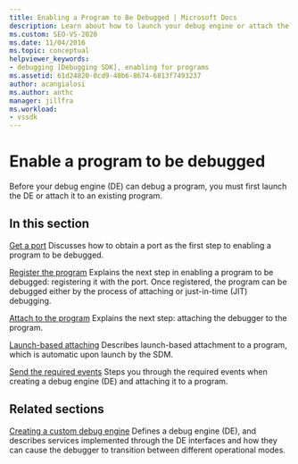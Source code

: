 ```yaml
---
title: Enabling a Program to Be Debugged | Microsoft Docs
description: Learn about how to launch your debug engine or attach the debug engine to an existing program to debug a program.
ms.custom: SEO-VS-2020
ms.date: 11/04/2016
ms.topic: conceptual
helpviewer_keywords:
- debugging [Debugging SDK], enabling for programs
ms.assetid: 61d24820-0cd9-48b6-8674-6813f7493237
author: acangialosi
ms.author: anthc
manager: jillfra
ms.workload:
- vssdk
---
```

# Enable a program to be debugged
Before your debug engine (DE) can debug a program, you must first launch the DE or attach it to an existing program.

## In this section
 [Get a port](../../extensibility/debugger/getting-a-port.md)
 Discusses how to obtain a port as the first step to enabling a program to be debugged.

 [Register the program](../../extensibility/debugger/registering-the-program.md)
 Explains the next step in enabling a program to be debugged: registering it with the port. Once registered, the program can be debugged either by the process of attaching or just-in-time (JIT) debugging.

 [Attach to the program](../../extensibility/debugger/attaching-to-the-program.md)
 Explains the next step: attaching the debugger to the program.

 [Launch-based attaching](../../extensibility/debugger/launch-based-attachment.md)
 Describes launch-based attachment to a program, which is automatic upon launch by the SDM.

 [Send the required events](../../extensibility/debugger/sending-the-required-events.md)
 Steps you through the required events when creating a debug engine (DE) and attaching it to a program.

## Related sections
 [Creating a custom debug engine](../../extensibility/debugger/creating-a-custom-debug-engine.md)
 Defines a debug engine (DE), and describes services implemented through the DE interfaces and how they can cause the debugger to transition between different operational modes.
